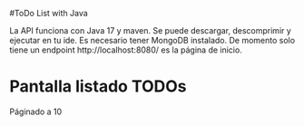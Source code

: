 #ToDo List with Java

La API funciona con Java 17 y maven. Se puede descargar, descomprimir y ejecutar en tu ide. Es necesario tener MongoDB instalado.
De momento solo tiene un endpoint http://localhost:8080/ es la página de inicio.


# Pantalla listado TODOs

Páginado a 10

